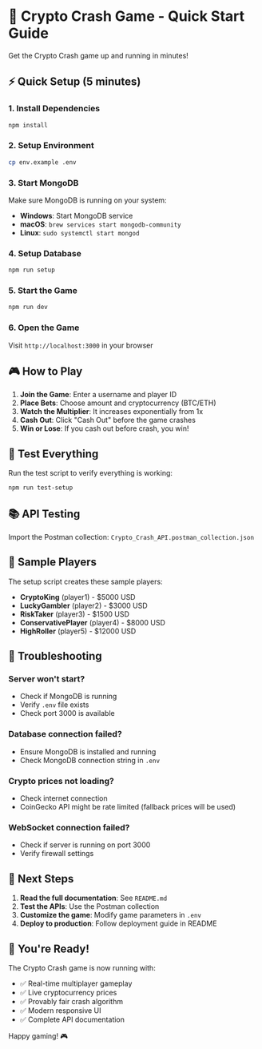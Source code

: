# 🚀 Crypto Crash Game - Quick Start Guide

Get the Crypto Crash game up and running in minutes!

## ⚡ Quick Setup (5 minutes)

### 1. Install Dependencies
```bash
npm install
```

### 2. Setup Environment
```bash
cp env.example .env
```

### 3. Start MongoDB
Make sure MongoDB is running on your system:
- **Windows**: Start MongoDB service
- **macOS**: `brew services start mongodb-community`
- **Linux**: `sudo systemctl start mongod`

### 4. Setup Database
```bash
npm run setup
```

### 5. Start the Game
```bash
npm run dev
```

### 6. Open the Game
Visit `http://localhost:3000` in your browser

## 🎮 How to Play

1. **Join the Game**: Enter a username and player ID
2. **Place Bets**: Choose amount and cryptocurrency (BTC/ETH)
3. **Watch the Multiplier**: It increases exponentially from 1x
4. **Cash Out**: Click "Cash Out" before the game crashes
5. **Win or Lose**: If you cash out before crash, you win!

## 🧪 Test Everything

Run the test script to verify everything is working:
```bash
npm run test-setup
```

## 📚 API Testing

Import the Postman collection: `Crypto_Crash_API.postman_collection.json`

## 🎯 Sample Players

The setup script creates these sample players:
- **CryptoKing** (player1) - $5000 USD
- **LuckyGambler** (player2) - $3000 USD
- **RiskTaker** (player3) - $1500 USD
- **ConservativePlayer** (player4) - $8000 USD
- **HighRoller** (player5) - $12000 USD

## 🔧 Troubleshooting

### Server won't start?
- Check if MongoDB is running
- Verify `.env` file exists
- Check port 3000 is available

### Database connection failed?
- Ensure MongoDB is installed and running
- Check MongoDB connection string in `.env`

### Crypto prices not loading?
- Check internet connection
- CoinGecko API might be rate limited (fallback prices will be used)

### WebSocket connection failed?
- Check if server is running on port 3000
- Verify firewall settings

## 📖 Next Steps

1. **Read the full documentation**: See `README.md`
2. **Test the APIs**: Use the Postman collection
3. **Customize the game**: Modify game parameters in `.env`
4. **Deploy to production**: Follow deployment guide in README

## 🎉 You're Ready!

The Crypto Crash game is now running with:
- ✅ Real-time multiplayer gameplay
- ✅ Live cryptocurrency prices
- ✅ Provably fair crash algorithm
- ✅ Modern responsive UI
- ✅ Complete API documentation

Happy gaming! 🎮 